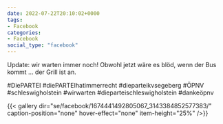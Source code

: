 ```yaml
---
date: 2022-07-22T20:10:02+0000
tags:
- Facebook
categories:
- Facebook
social_type: "facebook"
---
```


Update: wir warten immer noch! Obwohl jetzt wäre es blöd, wenn der Bus kommt ... der Grill ist an.  
  
#DiePARTEI #diePARTEIhatimmerrecht #dieparteikvsegeberg #ÖPNV #schleswigholstein #wirwarten #dieparteischleswigholstein #dankeöpnv


{{< gallery dir="se/facebook/1674441492805067_3143384852577383/" caption-position="none" hover-effect="none" item-height="25%" />}}

